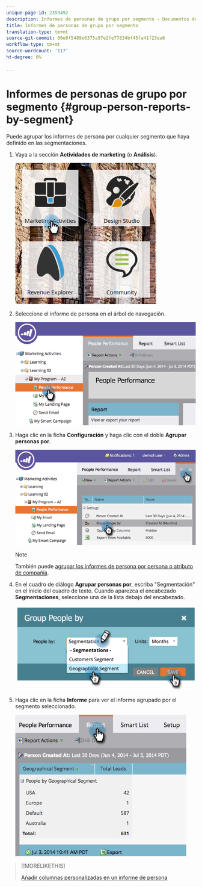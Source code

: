 ```yaml
---
unique-page-id: 2359492
description: Informes de personas de grupo por segmento - Documentos de marketing - Documentación del producto
title: Informes de personas de grupo por segmento
translation-type: tm+mt
source-git-commit: 06e0f5489e6375a97e2fe77834bf45fa41f23ea6
workflow-type: tm+mt
source-wordcount: '117'
ht-degree: 0%

---
```



# Informes de personas de grupo por segmento {#group-person-reports-by-segment}

Puede agrupar los informes de persona por cualquier segmento que haya definido en las segmentaciones.

1. Vaya a la sección **Actividades de marketing** (o **Análisis**).

   ![](assets/image2017-3-28-8-3a43-3a9.png)

1. Seleccione el informe de persona en el árbol de navegación.

   ![](assets/image2017-3-28-9-3a25-3a0.png)

1. Haga clic en la ficha **Configuración** y haga clic con el doble **Agrupar personas por**.

   ![](assets/image2017-3-28-9-3a25-3a22.png)

   >[!NOTE]
   >
   >También puede [agrupar los informes de persona por persona o atributo de compañía](/help/marketo/product-docs/reporting/basic-reporting/report-activity/group-person-reports-by-attribute.md).

1. En el cuadro de diálogo **Agrupar personas por**, escriba &quot;Segmentación&quot; en el inicio del cuadro de texto. Cuando aparezca el encabezado **Segmentaciones**, seleccione una de la lista debajo del encabezado.

   ![](assets/image2017-3-28-9-3a25-3a55.png)

1. Haga clic en la ficha **Informe** para ver el informe agrupado por el segmento seleccionado.

   ![](assets/image2017-3-28-9-3a26-3a13.png)

>[!MORELIKETHIS]
>
>[Añadir columnas personalizadas en un informe de persona](/help/marketo/product-docs/reporting/basic-reporting/editing-reports/add-custom-columns-to-a-person-report.md)
